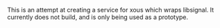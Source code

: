 This is an attempt at creating a service for xous which wraps libsignal. It currently does not build, and is only being used as a prototype.
